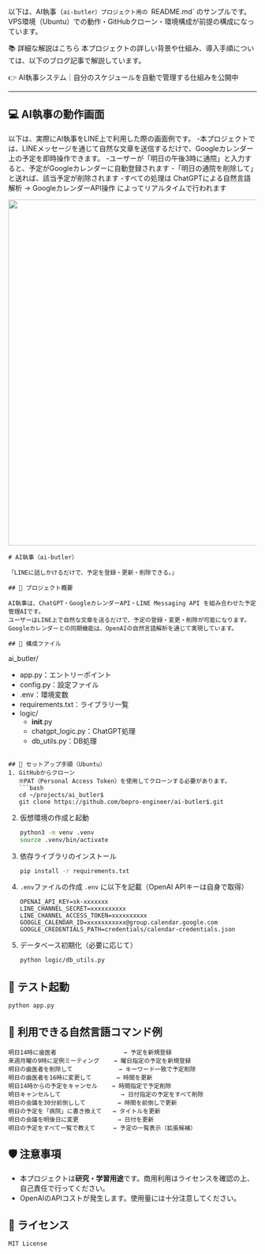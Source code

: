 以下は、AI執事（`ai-butler）プロジェクト用の `README.md` のサンプルです。<br>
VPS環境（Ubuntu）での動作・GitHubクローン・環境構成が前提の構成になっています。

📚 詳細な解説はこちら
本プロジェクトの詳しい背景や仕組み、導入手順については、以下のブログ記事で解説しています。

👉 AI執事システム｜自分のスケジュールを自動で管理する仕組みを公開中

---
## 💻 AI執事の動作画面

以下は、実際にAI執事をLINE上で利用した際の画面例です。
-本プロジェクトでは、LINEメッセージを通じて自然な文章を送信するだけで、Googleカレンダー上の予定を即時操作できます。
-ユーザーが「明日の午後3時に通院」と入力すると、予定がGoogleカレンダーに自動登録されます
-「明日の通院を削除して」と送れば、該当予定が削除されます
-すべての処理は ChatGPTによる自然言語解析 → GoogleカレンダーAPI操作 によってリアルタイムで行われます

<div align="center">
  <img src="https://github.com/bepro-engineer/ai_butler/blob/main/images/ai_butler_screen.png" width="700">
</div>

```plaintext
# AI執事（ai-butler）

「LINEに話しかけるだけで、予定を登録・更新・削除できる。」

## 📌 プロジェクト概要

AI執事は、ChatGPT・GoogleカレンダーAPI・LINE Messaging API を組み合わせた予定管理AIです。  
ユーザーはLINE上で自然な文章を送るだけで、予定の登録・変更・削除が可能になります。  
Googleカレンダーとの同期機能は、OpenAIの自然言語解析を通じて実現しています。

## 🧩 構成ファイル
```
ai_butler/
  - app.py：エントリーポイント
  - config.py：設定ファイル
  - .env：環境変数
  - requirements.txt：ライブラリ一覧
  - logic/
    - __init__.py
    - chatgpt_logic.py：ChatGPT処理
    - db_utils.py：DB処理
```

## 🚀 セットアップ手順（Ubuntu）
1. GitHubからクローン  
   ※PAT（Personal Access Token）を使用してクローンする必要があります。
   ```bash
   cd ~/projects/ai_butler$
   git clone https://github.com/bepro-engineer/ai-butler$.git
````

2. 仮想環境の作成と起動
   ```bash
   python3 -m venv .venv
   source .venv/bin/activate
   ```

3. 依存ライブラリのインストール
   ```bash
   pip install -r requirements.txt
   ```

4. `.env`ファイルの作成
   `.env` に以下を記載（OpenAI APIキーは自身で取得）
   ```
   OPENAI_API_KEY=sk-xxxxxxx
   LINE_CHANNEL_SECRET=xxxxxxxxxx
   LINE_CHANNEL_ACCESS_TOKEN=xxxxxxxxxx
   GOOGLE_CALENDAR_ID=xxxxxxxxxxx@group.calendar.google.com
   GOOGLE_CREDENTIALS_PATH=credentials/calendar-credentials.json

   ```

5. データベース初期化（必要に応じて）
   ```bash
   python logic/db_utils.py
   ```

## 🧪 テスト起動
```bash
python app.py
```

## 💬 利用できる自然言語コマンド例

```plaintext
明日14時に歯医者                   → 予定を新規登録
来週月曜の9時に定例ミーティング    → 曜日指定の予定を新規登録
明日の歯医者を削除して             → キーワード一致で予定削除
明日の歯医者を16時に変更して       → 時間を更新
明日14時からの予定をキャンセル    → 時間指定で予定削除
明日キャンセルして                 → 日付指定の予定をすべて削除
明日の会議を30分前倒しして         → 時間を前倒しで更新
明日の予定を「病院」に書き換えて   → タイトルを更新
明日の会議を明後日に変更           → 日付を更新
明日の予定をすべて一覧で教えて     → 予定の一覧表示（拡張候補）
```

## 🛡️ 注意事項
* 本プロジェクトは**研究・学習用途**です。商用利用はライセンスを確認の上、自己責任で行ってください。
* OpenAIのAPIコストが発生します。使用量には十分注意してください。

## 📝 ライセンス
```plaintext
MIT License
```
